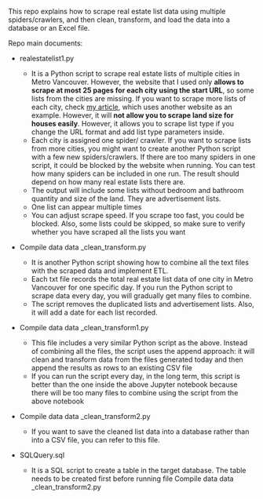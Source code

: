 This repo explains how to scrape real estate list data using multiple spiders/crawlers, and then clean, transform, and load the data into a database or an Excel file. 

Repo main documents:
- realestatelist1.py
  - It is a Python script to scrape real estate lists of multiple cities in Metro Vancouver. However, the website that I used only **allows to scrape at most 25 pages for each city using the start URL**, so some lists from the cities are missing. If you want to scrape more lists of each city, check [my article](https://evaanalytics.wixsite.com/website/post/use-scrapy-to-real-estate-data), which uses another website as an example. However, it will **not allow you to scrape land size for houses easily**. However, it allows you to scrape list type if you change the URL format and add list type parameters inside.
  - Each city is assigned one spider/ crawler. If you want to scrape lists from more cities, you might want to create another Python script with a few new spiders/crawlers. If there are too many spiders in one script, it could be blocked by the website when running. You can test how many spiders can be included in one run. The result should depend on how many real estate lists there are.
  - The output will include some lists without bedroom and bathroom quantity and size of the land. They are advertisement lists.
  - One list can appear multiple times
  - You can adjust scrape speed. If you scrape too fast, you could be blocked. Also, some lists could be skipped, so make sure to verify whether you have scraped all the lists you want

- Compile data data _clean_transform.py
  - It is another Python script showing how to combine all the text files with the scraped data and implement ETL.
  - Each txt file records the total real estate list data of one city in Metro Vancouver for one specific day. If you run the Python script to scrape data every day, you will gradually get many files to combine.
  - The script removes the duplicated lists and advertisement lists. Also, it will add a date for each list recorded.

- Compile data data _clean_transform1.py
  - This file includes a very similar Python script as the above. Instead of combining all the files, the script uses the append approach: it will clean and transform data from the files generated today and then append the results as rows to an existing CSV file 
  - If you can run the script every day, in the long term, this script is better than the one inside the above Jupyter notebook because there will be too many files to combine using the script from the above notebook

- Compile data data _clean_transform2.py
  - If you want to save the cleaned list data into a database rather than into a CSV file, you can refer to this file.

- SQLQuery.sql
  - It is a SQL script to create a table in the target database. The table needs to be created first before running file Compile data data _clean_transform2.py


